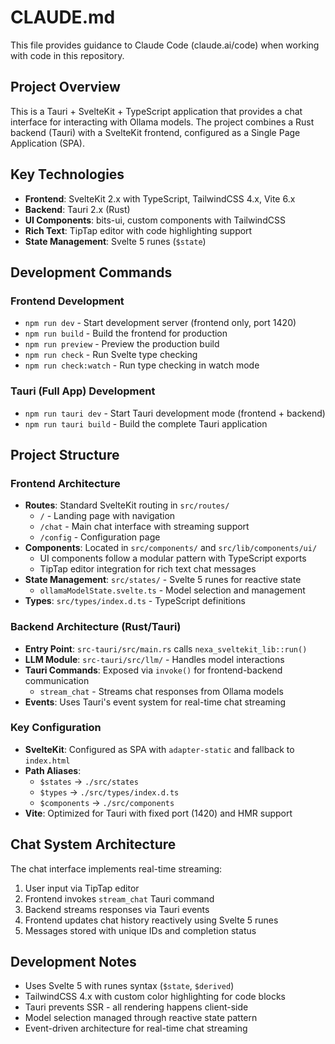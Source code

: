 # CLAUDE.md

This file provides guidance to Claude Code (claude.ai/code) when working with code in this repository.

## Project Overview

This is a Tauri + SvelteKit + TypeScript application that provides a chat interface for interacting with Ollama models. The project combines a Rust backend (Tauri) with a SvelteKit frontend, configured as a Single Page Application (SPA).

## Key Technologies
- **Frontend**: SvelteKit 2.x with TypeScript, TailwindCSS 4.x, Vite 6.x
- **Backend**: Tauri 2.x (Rust)
- **UI Components**: bits-ui, custom components with TailwindCSS
- **Rich Text**: TipTap editor with code highlighting support
- **State Management**: Svelte 5 runes (`$state`)

## Development Commands

### Frontend Development
- `npm run dev` - Start development server (frontend only, port 1420)
- `npm run build` - Build the frontend for production
- `npm run preview` - Preview the production build
- `npm run check` - Run Svelte type checking
- `npm run check:watch` - Run type checking in watch mode

### Tauri (Full App) Development
- `npm run tauri dev` - Start Tauri development mode (frontend + backend)
- `npm run tauri build` - Build the complete Tauri application

## Project Structure

### Frontend Architecture
- **Routes**: Standard SvelteKit routing in `src/routes/`
  - `/` - Landing page with navigation
  - `/chat` - Main chat interface with streaming support
  - `/config` - Configuration page
- **Components**: Located in `src/components/` and `src/lib/components/ui/`
  - UI components follow a modular pattern with TypeScript exports
  - TipTap editor integration for rich text chat messages
- **State Management**: `src/states/` - Svelte 5 runes for reactive state
  - `ollamaModelState.svelte.ts` - Model selection and management
- **Types**: `src/types/index.d.ts` - TypeScript definitions

### Backend Architecture (Rust/Tauri)
- **Entry Point**: `src-tauri/src/main.rs` calls `nexa_sveltekit_lib::run()`
- **LLM Module**: `src-tauri/src/llm/` - Handles model interactions
- **Tauri Commands**: Exposed via `invoke()` for frontend-backend communication
  - `stream_chat` - Streams chat responses from Ollama models
- **Events**: Uses Tauri's event system for real-time chat streaming

### Key Configuration
- **SvelteKit**: Configured as SPA with `adapter-static` and fallback to `index.html`
- **Path Aliases**:
  - `$states` → `./src/states`
  - `$types` → `./src/types/index.d.ts`
  - `$components` → `./src/components`
- **Vite**: Optimized for Tauri with fixed port (1420) and HMR support

## Chat System Architecture

The chat interface implements real-time streaming:
1. User input via TipTap editor
2. Frontend invokes `stream_chat` Tauri command
3. Backend streams responses via Tauri events
4. Frontend updates chat history reactively using Svelte 5 runes
5. Messages stored with unique IDs and completion status

## Development Notes

- Uses Svelte 5 with runes syntax (`$state`, `$derived`)
- TailwindCSS 4.x with custom color highlighting for code blocks
- Tauri prevents SSR - all rendering happens client-side
- Model selection managed through reactive state pattern
- Event-driven architecture for real-time chat streaming